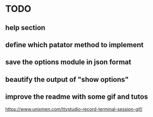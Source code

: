 # TODO

## help section
## define which patator method to implement
## save the options module  in json format
## beautify the output of "show options"
## improve the readme with some gif and tutos
https://www.unixmen.com/ttystudio-record-terminal-session-gif/

